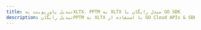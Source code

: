 ---title: تبدیل پاورپوینت بهXLTX، PPTM به XLTX مبدل رایگان یا GO SDKdescription: تبدیل رایگانPPTM به XLTX با استفاده از GO Cloud APIs & SDK. همچنین اسناد Microsoft PowerPoint را در Cloud ایجاد، ویرایش و رندر کنید.---